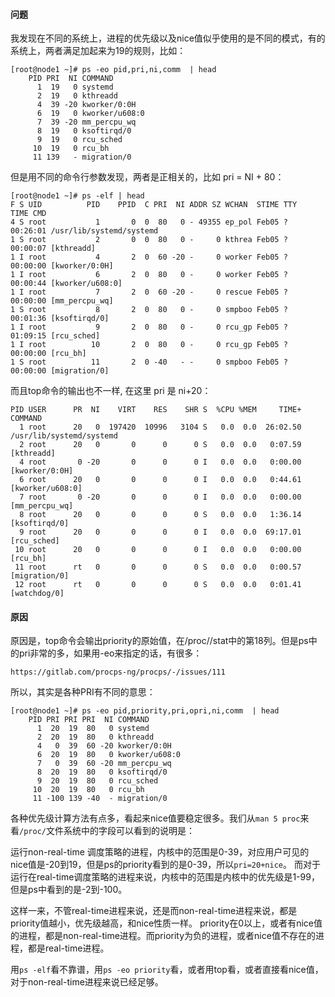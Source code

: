 #### 问题
我发现在不同的系统上，进程的优先级以及nice值似乎使用的是不同的模式，有的系统上，两者满足加起来为19的规则，比如：
```
[root@node1 ~]# ps -eo pid,pri,ni,comm  | head
    PID PRI  NI COMMAND
      1  19   0 systemd
      2  19   0 kthreadd
      4  39 -20 kworker/0:0H
      6  19   0 kworker/u608:0
      7  39 -20 mm_percpu_wq
      8  19   0 ksoftirqd/0
      9  19   0 rcu_sched
     10  19   0 rcu_bh
     11 139   - migration/0
  ```
 但是用不同的命令行参数发现，两者是正相关的，比如 pri = NI + 80：
 ```
[root@node1 ~]# ps -elf | head
F S UID          PID    PPID  C PRI  NI ADDR SZ WCHAN  STIME TTY          TIME CMD
4 S root           1       0  0  80   0 - 49355 ep_pol Feb05 ?        00:26:01 /usr/lib/systemd/systemd
1 S root           2       0  0  80   0 -     0 kthrea Feb05 ?        00:00:07 [kthreadd]
1 I root           4       2  0  60 -20 -     0 worker Feb05 ?        00:00:00 [kworker/0:0H]
1 I root           6       2  0  80   0 -     0 worker Feb05 ?        00:00:44 [kworker/u608:0]
1 I root           7       2  0  60 -20 -     0 rescue Feb05 ?        00:00:00 [mm_percpu_wq]
1 S root           8       2  0  80   0 -     0 smpboo Feb05 ?        00:01:36 [ksoftirqd/0]
1 I root           9       2  0  80   0 -     0 rcu_gp Feb05 ?        01:09:15 [rcu_sched]
1 I root          10       2  0  80   0 -     0 rcu_gp Feb05 ?        00:00:00 [rcu_bh]
1 S root          11       2  0 -40   - -     0 smpboo Feb05 ?        00:00:00 [migration/0]
```

而且top命令的输出也不一样, 在这里 pri 是 ni+20：
```
PID USER      PR  NI    VIRT    RES    SHR S  %CPU %MEM     TIME+ COMMAND
  1 root      20   0  197420  10996   3104 S   0.0  0.0  26:02.50 /usr/lib/systemd/systemd 
  2 root      20   0       0      0      0 S   0.0  0.0   0:07.59 [kthreadd]
  4 root       0 -20       0      0      0 I   0.0  0.0   0:00.00 [kworker/0:0H]
  6 root      20   0       0      0      0 I   0.0  0.0   0:44.61 [kworker/u608:0]
  7 root       0 -20       0      0      0 I   0.0  0.0   0:00.00 [mm_percpu_wq]
  8 root      20   0       0      0      0 S   0.0  0.0   1:36.14 [ksoftirqd/0]
  9 root      20   0       0      0      0 I   0.0  0.0  69:17.01 [rcu_sched]
 10 root      20   0       0      0      0 I   0.0  0.0   0:00.00 [rcu_bh]
 11 root      rt   0       0      0      0 S   0.0  0.0   0:00.57 [migration/0]
 12 root      rt   0       0      0      0 S   0.0  0.0   0:01.41 [watchdog/0]
```

#### 原因
原因是，top命令会输出priority的原始值，在/proc/<pid>/stat中的第18列。但是ps中的pri非常的多，如果用-eo来指定的话，有很多：
```
https://gitlab.com/procps-ng/procps/-/issues/111
```
所以，其实是各种PRI有不同的意思：
```
[root@node1 ~]# ps -eo pid,priority,pri,opri,ni,comm  | head
    PID PRI PRI PRI  NI COMMAND
      1  20  19  80   0 systemd
      2  20  19  80   0 kthreadd
      4   0  39  60 -20 kworker/0:0H
      6  20  19  80   0 kworker/u608:0
      7   0  39  60 -20 mm_percpu_wq
      8  20  19  80   0 ksoftirqd/0
      9  20  19  80   0 rcu_sched
     10  20  19  80   0 rcu_bh
     11 -100 139 -40  - migration/0
 ```  
 各种优先级计算方法有点多，看起来nice值要稳定很多。我们从`man 5 proc`来看`/proc/`文件系统中的字段可以看到的说明是：
    
 运行non-real-time 调度策略的进程，内核中的范围是0-39，对应用户可见的nice值是-20到19，但是ps的priority看到的是0-39，所以`pri=20+nice`。
 而对于运行在real-time调度策略的进程来说，内核中的范围是内核中的优先级是1-99，但是ps中看到的是-2到-100。
 
 这样一来，不管real-time进程来说，还是而non-real-time进程来说，都是priority值越小，优先级越高，和nice性质一样。
 priority在0以上，或者有nice值的进程，都是non-real-time进程。而priority为负的进程，或者nice值不存在的进程，都是real-time进程。
 
 用`ps -elf`看不靠谱，用`ps -eo priority`看，或者用top看，或者直接看nice值，对于non-real-time进程来说已经足够。
